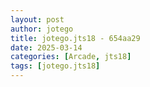 ```yaml
---
layout: post
author: jotego
title: jotego.jts18 - 654aa29
date: 2025-03-14
categories: [Arcade, jts18]
tags: [jotego.jts18]
---
```


